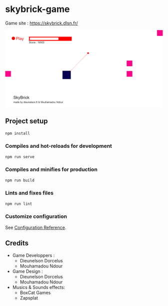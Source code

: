 # skybrick-game

Game site : <a href="https://skybrick.dlsn.fr/">https://skybrick.dlsn.fr/</a>

<img src="game.png" alt="gameplay">

## Project setup
```
npm install
```

### Compiles and hot-reloads for development
```
npm run serve
```

### Compiles and minifies for production
```
npm run build
```

### Lints and fixes files
```
npm run lint
```

### Customize configuration
See [Configuration Reference](https://cli.vuejs.org/config/).

## Credits
- Game Developpers :
    - Dieunelson Dorcelus
    - Mouhamadou Ndour
- Game Design :
    - Dieunelson Dorcelus
    - Mouhamadou Ndour
- Musics & Sounds effects:
    - BoxCat Games
    - Zapsplat
